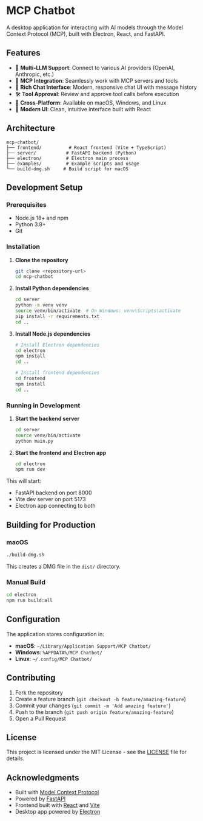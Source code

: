 # MCP Chatbot

A desktop application for interacting with AI models through the Model Context Protocol (MCP), built with Electron, React, and FastAPI.

## Features

- 🤖 **Multi-LLM Support**: Connect to various AI providers (OpenAI, Anthropic, etc.)
- 🔌 **MCP Integration**: Seamlessly work with MCP servers and tools
- 💬 **Rich Chat Interface**: Modern, responsive chat UI with message history
- 🛠️ **Tool Approval**: Review and approve tool calls before execution
- 📱 **Cross-Platform**: Available on macOS, Windows, and Linux
- 🎨 **Modern UI**: Clean, intuitive interface built with React

## Architecture

```
mcp-chatbot/
├── frontend/          # React frontend (Vite + TypeScript)
├── server/           # FastAPI backend (Python)
├── electron/         # Electron main process
├── examples/         # Example scripts and usage
└── build-dmg.sh     # Build script for macOS
```

## Development Setup

### Prerequisites

- Node.js 18+ and npm
- Python 3.8+
- Git

### Installation

1. **Clone the repository**
   ```bash
   git clone <repository-url>
   cd mcp-chatbot
   ```

2. **Install Python dependencies**
   ```bash
   cd server
   python -m venv venv
   source venv/bin/activate  # On Windows: venv\Scripts\activate
   pip install -r requirements.txt
   cd ..
   ```

3. **Install Node.js dependencies**
   ```bash
   # Install Electron dependencies
   cd electron
   npm install
   cd ..
   
   # Install frontend dependencies
   cd frontend
   npm install
   cd ..
   ```

### Running in Development

1. **Start the backend server**
   ```bash
   cd server
   source venv/bin/activate
   python main.py
   ```

2. **Start the frontend and Electron app**
   ```bash
   cd electron
   npm run dev
   ```

This will start:
- FastAPI backend on port 8000
- Vite dev server on port 5173
- Electron app connecting to both

## Building for Production

### macOS

```bash
./build-dmg.sh
```

This creates a DMG file in the `dist/` directory.

### Manual Build

```bash
cd electron
npm run build:all
```

## Configuration

The application stores configuration in:
- **macOS**: `~/Library/Application Support/MCP Chatbot/`
- **Windows**: `%APPDATA%/MCP Chatbot/`
- **Linux**: `~/.config/MCP Chatbot/`

## Contributing

1. Fork the repository
2. Create a feature branch (`git checkout -b feature/amazing-feature`)
3. Commit your changes (`git commit -m 'Add amazing feature'`)
4. Push to the branch (`git push origin feature/amazing-feature`)
5. Open a Pull Request

## License

This project is licensed under the MIT License - see the [LICENSE](LICENSE) file for details.

## Acknowledgments

- Built with [Model Context Protocol](https://github.com/modelcontextprotocol/python-sdk)
- Powered by [FastAPI](https://fastapi.tiangolo.com/)
- Frontend built with [React](https://reactjs.org/) and [Vite](https://vitejs.dev/)
- Desktop app powered by [Electron](https://electronjs.org/) 
